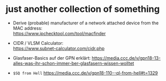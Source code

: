 # just another collection of something

- Derive (probable) manufacturer of a network attached device from the MAC address:<br>
  https://www.ipchecktool.com/tool/macfinder

- CIDR / VLSM Calculator:<br>
  https://www.subnet-calculator.com/cidr.php

- Glasfaser-Basics auf der GPN erklärt:
  https://media.ccc.de/v/gpn18-13-alles-was-ihr-schon-immer-ber-glasfasern-wissen-wolltet


- `$SQ from Hell` https://media.ccc.de/v/gpn18-110--ql-from-hell#t=1329
